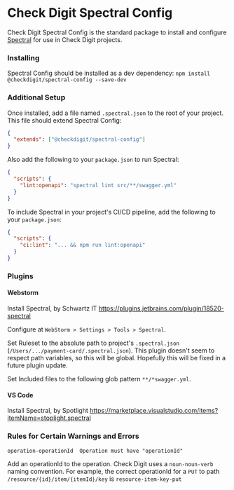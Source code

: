 # Check Digit Spectral Config

Check Digit Spectral Config is the standard package to install and configure [Spectral](https://stoplight.io/open-source/spectral/) for use in Check Digit projects.

### Installing

Spectral Config should be installed as a dev dependency:
`npm install @checkdigit/spectral-config --save-dev`

### Additional Setup

Once installed, add a file named `.spectral.json` to the root of your project. This file should extend Spectral Config:

```json
{
  "extends": ["@checkdigit/spectral-config"]
}
```

Also add the following to your `package.json` to run Spectral:

```json
{
  "scripts": {
    "lint:openapi": "spectral lint src/**/swagger.yml"
  }
}
```

To include Spectral in your project's CI/CD pipeline, add the following to your `package.json`:

```json
{
  "scripts": {
    "ci:lint": "... && npm run lint:openapi"
  }
}
```

### Plugins

#### Webstorm

Install Spectral, by Schwartz IT https://plugins.jetbrains.com/plugin/18520-spectral

Configure at `WebStorm > Settings > Tools > Spectral`.

Set Ruleset to the absolute path to project's `.spectral.json` (`/Users/.../payment-card/.spectral.json`). This plugin doesn't seem to respect path variables, so this will be global. Hopefully this will be fixed in a future plugin update.

Set Included files to the following glob pattern `**/*swagger.yml`.

#### VS Code

Install Spectral, by Spotlight https://marketplace.visualstudio.com/items?itemName=stoplight.spectral

### Rules for Certain Warnings and Errors

`operation-operationId  Operation must have "operationId"`

Add an operationId to the operation. Check Digit uses a `noun-noun-verb` naming convention. For example, the correct operationId for a `PUT` to path `/resource/{id}/item/{itemId}/key` is `resource-item-key-put`
